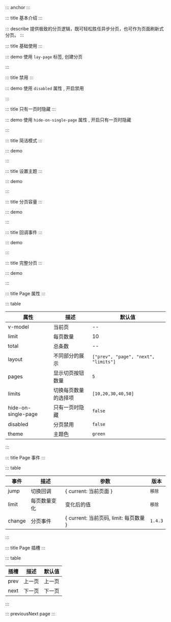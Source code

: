 ::: anchor
:::

::: title 基本介绍
:::

::: describe 提供极致的分页逻辑，既可轻松胜任异步分页，也可作为页面刷新式分页。
:::

::: title 基础使用
:::

::: demo 使用 `lay-page` 标签, 创建分页

<template>
  <lay-page  v-model="currentPage" :limit="limit" :total="total"></lay-page>
</template>

<script>
import { ref } from 'vue'

export default {
  setup() {

    const limit = ref(10)
    const total = ref(10)
    const currentPage = ref(4);

    return {
      limit,
      total,
      currentPage
    }
  }
}
</script>


:::


::: title 禁用
:::

::: demo 使用 `disabled` 属性 , 开启禁用

<template>
  <lay-page v-model="currentPage" :layout="layout" disabled :limit="limit" :total="total"></lay-page>
</template>

<script>
import { ref } from 'vue'

export default {
  setup() {

    const limit = ref(10)
    const total = ref(100)
    const currentPage = ref(1);
    const layout = ref(['count', 'prev', 'page', 'next', 'limits',  'refrsh', 'skip'])

    return {
      limit,
      total,
      layout,
      currentPage
    }
  }
}
</script>


:::


::: title 只有一页时隐藏
:::

::: demo 使用 `hide-on-single-page` 属性 , 开启只有一页时隐藏

<template>
  <lay-space direction="vertical" fill wrap size="lg">
    <lay-switch v-model="active1"></lay-switch>
    <lay-page :hide-on-single-page="active1" v-model="currentPage"  :limit="limit" :total="total"></lay-page>
  </lay-space>
</template>

<script>
import { ref } from 'vue'

export default {
  setup() {

    const limit = ref(10)
    const total = ref(10)
    const currentPage = ref(1);
    const  active1 = ref(false)
    return {
      limit,
      total,
      layout,
      currentPage,
      active1
    }
  }
}
</script>


:::


::: title 简洁模式
:::

::: demo

<template>
  <lay-page simple   v-model="current1" :total="total1"></lay-page>
</template>

<script>
import { ref } from 'vue'

export default {
  setup() {

    const limit1 = ref(10);
    const total1 = ref(100);
    const current1 = ref(1);

    return {
      limit1,
      total1,
      current1
    }
  }
}
</script>

:::

::: title 设置主题
:::

::: demo

<template>
  <lay-page :limit="limit2" :total="total2" theme="blue"></lay-page>
</template>

<script>
import { ref } from 'vue'

export default {
  setup() {

    const limit2 = ref(10)
    const total2 = ref(100)

    return {
      limit2,
      total2,
    }
  }
}
</script>

:::

::: title 分页容量
:::

::: demo

<template>
  <lay-page :limit="limit3" :total="total3"  :limits="limits3"></lay-page>
</template>

<script>
import { ref } from 'vue'

export default {
  setup() {

    const limit3 = ref(5)
    const total3 = ref(125)
    const limits3 = ref([5, 10, 50, 100, 200])

    return {
      limit3,
      total3,
      limits3
    }
  }
}
</script>

:::


::: title 回调事件
:::

::: demo

<template>
  <lay-page :limit="limit4" :total="total4" @change="change4" ></lay-page>
</template>

<script>
import { ref } from 'vue'
import { layer } from "@layui/layui-vue";

export default {
  setup() {

    const limit4 = ref(20)
    const total4 = ref(100)
    const change4 = ({ current, limit }) => {
      layer.msg("current:" + current + " limit:" + limit);
    }

    return {
      limit4,
      total4,
      change4
    }
  }
}
</script>

:::

::: title 完整分页
:::

::: demo

<template>
  <lay-button-container>
    <lay-button type="primary" size="sm" @click="changeCurrent5">update model {{ current5 }}</lay-button>
    <lay-button type="primary" size="sm" @click="changeLimit5">update limit {{ limit5 }}</lay-button>
  </lay-button-container>
  <br/>
  <lay-page v-model="current5"  :layout="layout" v-model:limit="limit5" :pages="pages5" :total="total5"  @change="change5"></lay-page>
</template>

<script>
import { ref } from 'vue'

export default {
  setup() {

    const limit5 = ref(10)
    const total5 = ref(99)
    const pages5 = ref(7);
    const current5 = ref(1);
    const layout = ref(['count', 'prev', 'page', 'next', 'limits',  'refrsh', 'skip'])
    const changeCurrent5 = () => {
      current5.value = 2;
    }
    const changeLimit5 = () => {
      limit5.value = 20;
    }
    const change5 = ({ current, limit }) => {
      layer.msg("current:" + current + " limit:" + limit);
    }
    return {
      limit5,
      total5,
      pages5,
      current5,
      layout,
      changeCurrent5,
      changeLimit5,
      change5
    }
  }
}
</script>

:::

::: title Page 属性
:::

::: table

| 属性        | 描述         | 默认值  |
| ----------- | ------------ | ------- |
| v-model     | 当前页       | --      |
| limit       | 每页数量     | 10      |
| total       | 总条数       | --      |
| layout      | 不同部分的展示 | `["prev", "page", "next", "limits"]` |
| pages       | 显示切页按钮数量     | `5` |
| limits       | 切换每页数量的选择项     | `[10,20,30,40,50]` |
| hide-on-single-page   | 只有一页时隐藏     | `false` |
| disabled   | 分页禁用      | `false` |
| theme       | 主题色        |`green`|

:::

::: title Page 事件
:::

::: table

| 事件 | 描述     | 参数                  | 版本                  |
| ---- | -------- | --------------------- |---------------------  |
| jump | 切换回调 | { current: 当前页面 } | `移除`                  |
| limit | 每页数量变化 | 变化后的值 | `移除`                  |
| change          | 分页事件 | { current: 当前页码, limit: 每页数量 } | `1.4.3` |

:::

::: title Page 插槽
:::

::: table

| 插槽 | 描述   | 默认值 |
| ---- | ------ | ------ |
| prev | 上一页 | 上一页 |
| next | 下一页 | 下一页 |

:::

::: previousNext page
:::